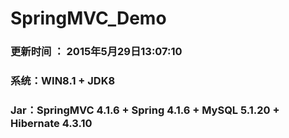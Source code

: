 # SpringMVC_Demo
### 更新时间 ： 2015年5月29日13:07:10
### 系统：WIN8.1 + JDK8
### Jar：SpringMVC 4.1.6 + Spring 4.1.6 + MySQL 5.1.20 + Hibernate 4.3.10
